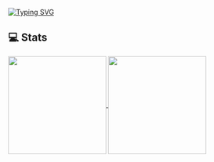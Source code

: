 [![Typing SVG](https://readme-typing-svg.demolab.com?font=Fira+Code&size=30&pause=1000&color=000000&random=false&width=435&lines=Hello%2C+wellcome)](https://git.io/typing-svg)

## 💻 Stats

<a href="https://github.com/anuraghazra/github-readme-stats">
  <img height=200 align="center" src="https://github-readme-stats.vercel.app/api?username=vinhbui107&count_private=true&show_icons=true&rank_icon=percentile&card_width=300"  alt=""/>
</a>
<a href="https://github.com/anuraghazra/convoychat">
  <img height=200 align="center" src="https://github-readme-stats.vercel.app/api/top-langs/?username=vinhbui107&layout=compact&langs_count=6&card_width=300"  alt=""/>
</a>

